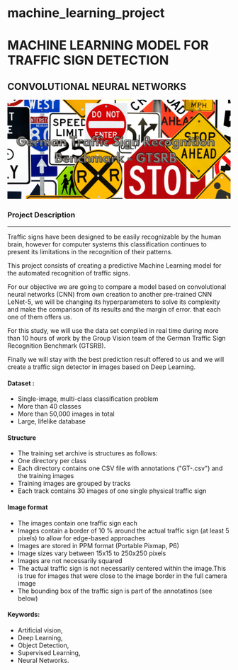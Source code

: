 # machine_learning_project
# MACHINE LEARNING MODEL FOR TRAFFIC SIGN DETECTION

##        CONVOLUTIONAL NEURAL NETWORKS


![Image text](https://github.com/karinaic/machine_learning_project/blob/main/project/src/german_trafic_.png)

### Project Description
---

Traffic signs have been designed to be easily recognizable by the human brain, however for computer systems this classification continues to present its limitations in the recognition of their patterns.

This project consists of creating a predictive Machine Learning model for the automated recognition of traffic signs.

For our objective we are going to compare a model based on convolutional neural networks (CNN) from own creation to another pre-trained CNN LeNet-5, we will be changing its hyperparameters to solve its complexity and make the comparison of its results and the margin of error. that each one of them offers us.

For this study, we will use the data set compiled in real time during more than 10 hours of work by the Group Vision team of the German Traffic Sign Recognition Benchmark (GTSRB).

Finally we will stay with the best prediction result offered to us and we will create a traffic sign detector in images based on Deep Learning.

#### Dataset : 

+   Single-image, multi-class classification problem
+   More than 40 classes
+   More than 50,000 images in total
+   Large, lifelike database

#### Structure

+   The training set archive is structures as follows:
+   One directory per class
+   Each directory contains one CSV file with annotations ("GT-<ClassID>.csv") and the training images
+   Training images are grouped by tracks
+   Each track contains 30 images of one single physical traffic sign

#### Image format

+   The images contain one traffic sign each
+   Images contain a border of 10 % around the actual traffic sign (at least 5 pixels) to allow for edge-based approaches
+   Images are stored in PPM format (Portable Pixmap, P6)
+   Image sizes vary between 15x15 to 250x250 pixels
+   Images are not necessarily squared
+   The actual traffic sign is not necessarily centered within the image.This is true for images that were close to the image border in the full camera image
+   The bounding box of the traffic sign is part of the annotatinos (see below)


#### Keywords:
+   Artificial vision,
+   Deep Learning,
+   Object Detection,
+   Supervised Learning,
+   Neural Networks.
